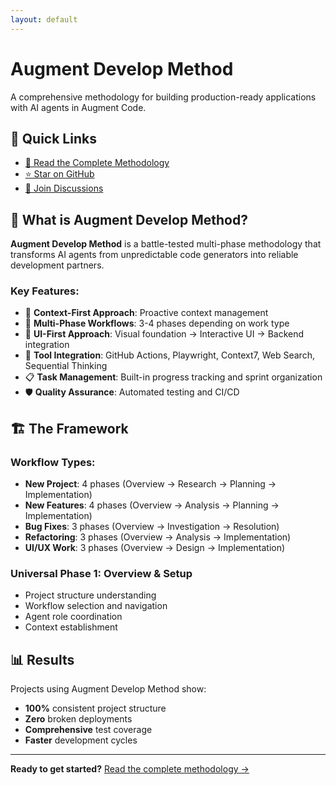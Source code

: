 ```yaml
---
layout: default
---
```


# Augment Develop Method

A comprehensive methodology for building production-ready applications with AI agents in Augment Code.

## 🚀 Quick Links

- [📖 Read the Complete Methodology](methodology.html)
- [⭐ Star on GitHub](https://github.com/tebiiee/cfad-augment-method)
- [💬 Join Discussions](https://github.com/tebiiee/cfad-augment-method/discussions)

## 🎯 What is Augment Develop Method?

**Augment Develop Method** is a battle-tested multi-phase methodology that transforms AI agents from unpredictable code generators into reliable development partners.

### Key Features:
- 🎯 **Context-First Approach**: Proactive context management
- 🔄 **Multi-Phase Workflows**: 3-4 phases depending on work type
- 🎨 **UI-First Approach**: Visual foundation → Interactive UI → Backend integration
- 🤖 **Tool Integration**: GitHub Actions, Playwright, Context7, Web Search, Sequential Thinking
- 📋 **Task Management**: Built-in progress tracking and sprint organization
- 🛡️ **Quality Assurance**: Automated testing and CI/CD

## 🏗️ The Framework

### Workflow Types:
- **New Project**: 4 phases (Overview → Research → Planning → Implementation)
- **New Features**: 4 phases (Overview → Analysis → Planning → Implementation)
- **Bug Fixes**: 3 phases (Overview → Investigation → Resolution)
- **Refactoring**: 3 phases (Overview → Analysis → Implementation)
- **UI/UX Work**: 3 phases (Overview → Design → Implementation)

### Universal Phase 1: Overview & Setup
- Project structure understanding
- Workflow selection and navigation
- Agent role coordination
- Context establishment

## 📊 Results

Projects using Augment Develop Method show:
- **100%** consistent project structure
- **Zero** broken deployments  
- **Comprehensive** test coverage
- **Faster** development cycles

---

**Ready to get started?** [Read the complete methodology →](methodology.html)
